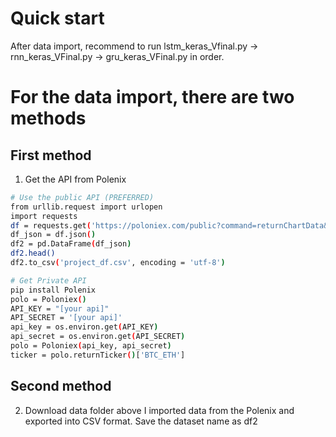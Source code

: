 # Quick start
After data import, recommend to run lstm_keras_Vfinal.py -> rnn_keras_VFinal.py -> gru_keras_VFinal.py in order.

# For the data import, there are two methods

## First method

1. Get the API from Polenix
```bash
# Use the public API (PREFERRED)
from urllib.request import urlopen
import requests
df = requests.get('https://poloniex.com/public?command=returnChartData&currencyPair=USDT_BTC&start=1405699200&end=9999999999&period=14400')
df_json = df.json()
df2 = pd.DataFrame(df_json)
df2.head()
df2.to_csv('project_df.csv', encoding = 'utf-8')

# Get Private API
pip install Polenix
polo = Poloniex()
API_KEY = "[your api]"
API_SECRET = '[your api]'
api_key = os.environ.get(API_KEY)
api_secret = os.environ.get(API_SECRET)
polo = Poloniex(api_key, api_secret)
ticker = polo.returnTicker()['BTC_ETH']

````

## Second method
2. Download data folder above
I imported data from the Polenix and exported into CSV format. Save the dataset name as df2

